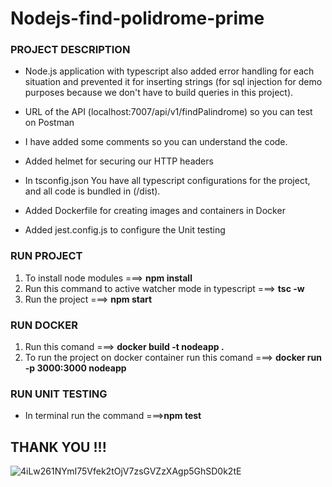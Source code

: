 # Nodejs-find-polidrome-prime

### PROJECT DESCRIPTION<br>
- Node.js application with typescript also added error handling for each situation and prevented it for inserting strings (for sql injection for demo purposes because we don't have to build queries in this project).

- URL of the API (localhost:7007/api/v1/findPalindrome) so you can test on Postman

- I have added some comments so you can understand the code.

- Added helmet for securing our HTTP headers

- In tsconfig.json You have all typescript configurations for the project, and all code is bundled in (/dist).

- Added Dockerfile for creating images and containers in Docker

- Added jest.config.js to configure the Unit testing

### RUN PROJECT
1. To install node modules ===> __npm install__<br>
2. Run this command to active watcher mode in typescript ===> __tsc -w__ <br>
3. Run the project ===> __npm start__<br>

### RUN DOCKER
1. Run this comand ===> __docker build -t nodeapp .__<br>
2. To run the project on docker container run this comand ===> __docker run -p 3000:3000 nodeapp__<br>

### RUN UNIT TESTING
- In terminal run the command ===>__npm test__ <br>

## THANK YOU !!! <br>

![4iLw261NYmI75Vfek2tOjV7zsGVZzXAgp5GhSD0k2tE](https://raw.githubusercontent.com/TheDudeThatCode/TheDudeThatCode/master/Assets/Developer.gif)
